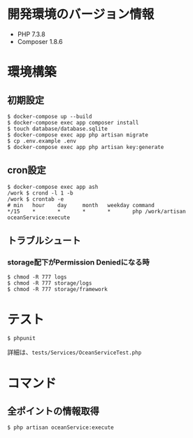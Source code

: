 # 開発環境のバージョン情報
- PHP 7.3.8
- Composer 1.8.6

# 環境構築
## 初期設定
```
$ docker-compose up --build
$ docker-compose exec app composer install
$ touch database/database.sqlite
$ docker-compose exec app php artisan migrate
$ cp .env.example .env
$ docker-compose exec app php artisan key:generate
```

## cron設定
```
$ docker-compose exec app ash
/work $ crond -l 1 -b
/work $ crontab -e
# min   hour    day     month   weekday command
*/15    *       *       *       *       php /work/artisan oceanService:execute
```

## トラブルシュート
### storage配下がPermission Deniedになる時
```
$ chmod -R 777 logs
$ chmod -R 777 storage/logs
$ chmod -R 777 storage/framework
```

# テスト
```
$ phpunit
```
詳細は、`tests/Services/OceanServiceTest.php`

# コマンド
## 全ポイントの情報取得
```
$ php artisan oceanService:execute
```
